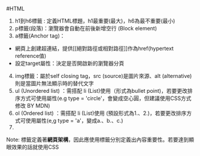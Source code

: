 #HTML 
1. h1到h6標籤 : 定義HTML標題，h1最重要(最大)，h6為最不重要(最小)
2. p標籤(段落)：瀏覽器會自動在前後新增空行 (Block element)
3. a標籤(Anchor tag)：
 - 網頁上創建超連結，提供[[絕對路徑或相對路徑]]作為href(hypertext reference值)
 - 設定target屬性：決定是否開啟新的瀏覽器分頁
4. img標籤：屬於self closing tag，src (source)是圖片來源、alt (alternative)則是當圖片無法顯示時的替代文字
5. ul (Unordered list) ：需搭配 li (List)使用（形式為bullet point)，若要更改排序方式可使用屬性(e.g type = 'circle'，會變成空心圓，但建議使用CSS方式修改 BY MDN)
6. ol (Ordered list) ：需搭配 li (List)使用 (預設形式為1.、2.)，若要更改排序方式可使用屬性(e,g type = 'a'，變成a.、b.、c.)
7. 

Note: 標籤定義著**網頁架構**，因此應使用標籤分別定義出內容重要性。若要達到顯眼效果的話就使用CSS

